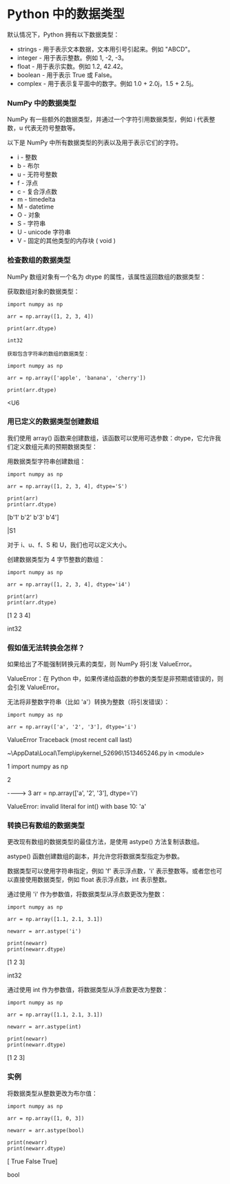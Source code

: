 # Python 中的数据类型

默认情况下，Python 拥有以下数据类型：

-   strings - 用于表示文本数据，文本用引号引起来。例如 "ABCD"。
-   integer - 用于表示整数。例如 1, -2, -3。
-   float - 用于表示实数。例如 1.2, 42.42。
-   boolean - 用于表示 True 或 False。
-   complex - 用于表示复平面中的数字。例如 1.0 + 2.0j，1.5 + 2.5j。

### NumPy 中的数据类型

NumPy 有一些额外的数据类型，并通过一个字符引用数据类型，例如 i 代表整数，u 代表无符号整数等。

以下是 NumPy 中所有数据类型的列表以及用于表示它们的字符。

-   i - 整数
-   b - 布尔
-   u - 无符号整数
-   f - 浮点
-   c - 复合浮点数
-   m - timedelta
-   M - datetime
-   O - 对象
-   S - 字符串
-   U - unicode 字符串
-   V - 固定的其他类型的内存块 ( void )

### 检查数组的数据类型

NumPy 数组对象有一个名为 dtype 的属性，该属性返回数组的数据类型：

获取数组对象的数据类型：

```
import numpy as np

arr = np.array([1, 2, 3, 4])

print(arr.dtype)
```

```
int32

获取包含字符串的数组的数据类型：

import numpy as np

arr = np.array(['apple', 'banana', 'cherry'])

print(arr.dtype)
```

\<U6

### 用已定义的数据类型创建数组

我们使用 array() 函数来创建数组，该函数可以使用可选参数：dtype，它允许我们定义数组元素的预期数据类型：

用数据类型字符串创建数组：

```
import numpy as np

arr = np.array([1, 2, 3, 4], dtype='S')

print(arr)
print(arr.dtype)
```

[b'1' b'2' b'3' b'4']

\|S1

对于 i、u、f、S 和 U，我们也可以定义大小。

创建数据类型为 4 字节整数的数组：

```
import numpy as np

arr = np.array([1, 2, 3, 4], dtype='i4')

print(arr)
print(arr.dtype)
```

[1 2 3 4]

int32

### 假如值无法转换会怎样？

如果给出了不能强制转换元素的类型，则 NumPy 将引发 ValueError。

ValueError：在 Python 中，如果传递给函数的参数的类型是非预期或错误的，则会引发 ValueError。

无法将非整数字符串（比如 'a'）转换为整数（将引发错误）：

```
import numpy as np

arr = np.array(['a', '2', '3'], dtype='i')
```

ValueError Traceback (most recent call last)

\~\\AppData\\Local\\Temp\\ipykernel_52696\\1513465246.py in \<module\>

1 import numpy as np

2

\----\> 3 arr = np.array(['a', '2', '3'], dtype='i')

ValueError: invalid literal for int() with base 10: 'a'

### 转换已有数组的数据类型

更改现有数组的数据类型的最佳方法，是使用 astype() 方法复制该数组。

astype() 函数创建数组的副本，并允许您将数据类型指定为参数。

数据类型可以使用字符串指定，例如 'f' 表示浮点数，'i' 表示整数等。或者您也可以直接使用数据类型，例如 float 表示浮点数，int 表示整数。

通过使用 'i' 作为参数值，将数据类型从浮点数更改为整数：

```
import numpy as np

arr = np.array([1.1, 2.1, 3.1])

newarr = arr.astype('i')

print(newarr)
print(newarr.dtype)
```

[1 2 3]

int32

通过使用 int 作为参数值，将数据类型从浮点数更改为整数：

```
import numpy as np

arr = np.array([1.1, 2.1, 3.1])

newarr = arr.astype(int)

print(newarr)
print(newarr.dtype)
```

[1 2 3]

### 实例

将数据类型从整数更改为布尔值：

```
import numpy as np

arr = np.array([1, 0, 3])

newarr = arr.astype(bool)

print(newarr)
print(newarr.dtype)
```

[ True False True]

bool